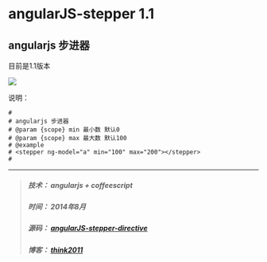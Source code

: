 angularJS-stepper 1.1
========================

angularjs 步进器
---
目前是1.1版本 

![](https://raw.github.com/think2011/angularJS-stepper-directive/master/demo.gif)

<!-- more -->

说明：
```
#
# angularjs 步进器
# @param {scope} min 最小数 默认0
# @param {scope} max 最大数 默认100
# @example
# <stepper ng-model="a" min="100" max="200"></stepper>
#
```

---
> ##### 技术： angularjs + coffeescript
> ##### 时间： 2014年8月
> ##### 源码： [angularJS-stepper-directive](https://github.com/think2011/angularJS-stepper-directive)
> ##### 博客： [think2011](think2011.github.io)